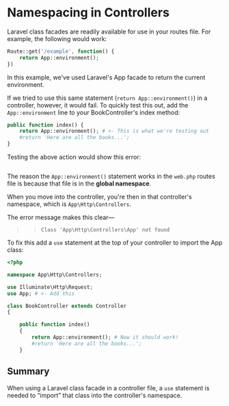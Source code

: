 # Namespacing in Controllers

Laravel class facades are readily available for use in your routes file. For example, the following would work:

```php
Route::get('/example', function() {
    return App::environment();
})
```

In this example, we've used Laravel's App facade to return the current environment.

If we tried to use this same statement (`return App::environment()`) in a controller, however, it would fail. To quickly test this out, add the `App::environment` line to your BookController's index method:

```php
public function index() {    
    return App::environment(); # <- This is what we're testing out
    #return 'Here are all the books...';
}
```

Testing the above action would show this error:

<img src='http://making-the-internet.s3.amazonaws.com/laravel-app-class-not-found-in-controller@2x.png' style='max-width:900px;' alt=''>

The reason the `App::environment()` statement works in the `web.php` routes file is because that file is in the __global namespace__.

When you move into the controller, you're then in that controller's namespace, which is `App\Http\Controllers`.

The error message makes this clear&mdash;

>> `Class 'App\Http\Controllers\App' not found`

To fix this add a `use` statement at the top of your controller  to import the App class:

```php
<?php

namespace App\Http\Controllers;

use Illuminate\Http\Request;
use App; # <- Add this

class BookController extends Controller
{

    public function index()
    {    
        return App::environment(); # Now it should work!
        #return 'Here are all the books...';
    }
```


## Summary
When using a Laravel class facade in a controller file, a `use` statement is needed to &ldquo;import&rdquo; that class into the controller's namespace.
